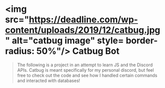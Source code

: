 
# <img src="https://deadline.com/wp-content/uploads/2019/12/catbug.jpg" alt="catbug image" style= border-radius: 50%"/> Catbug Bot


> The following is a project in an attempt to learn JS and the Discord APIs. Catbug is meant specifically for my personal discord, but feel free to check out the code 
and see how I handled certain commands and interacted with databases!
